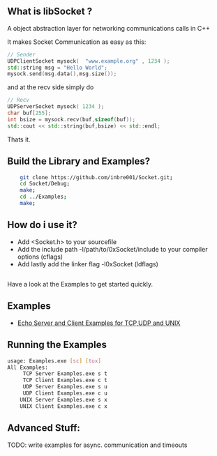 ## What is libSocket ?
A object abstraction layer for networking communications calls in C++

It makes Socket Communication as easy as this:
```C++
// Sender 
UDPClientSocket mysock(  "www.example.org" , 1234 );
std::string msg = "Hello World";
mysock.send(msg.data(),msg.size());
```
and at the recv side simply do
```C++
// Recv 
UDPServerSocket mysock( 1234 );
char buf[255];
int bsize = mysock.recv(buf,sizeof(buf));
std::cout << std::string(buf,bsize) << std::endl;
```
Thats it. 

## Build the Library and Examples?
```Bash
    git clone https://github.com/inbre001/Socket.git;
    cd Socket/Debug;
    make;
    cd ../Examples;
    make;
```
## How do i use it? 
* Add \<Socket.h\> to your sourcefile
* Add the include path -I/path/to/0xSocket/include to your compiler options (cflags)
* Add lastly add the linker flag -l0xSocket (ldflags)

## 


Have a look at the Examples to get started quickly.
## Examples

*  [Echo Server and Client Examples for TCP,UDP and UNIX ](src/Examples.cpp)

## Running the Examples
```BASH
usage: Examples.exe [sc] [tux]
All Examples:
     TCP Server Examples.exe s t
     TCP Client Examples.exe c t
     UDP Server Examples.exe s u
     UDP Client Examples.exe c u
    UNIX Server Examples.exe s x
    UNIX Client Examples.exe c x
```
## Advanced Stuff:
TODO: write examples for async. communication and timeouts



